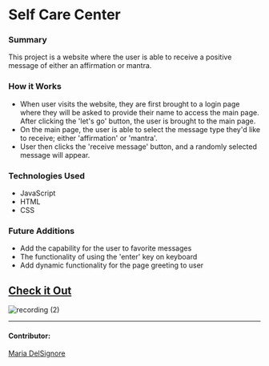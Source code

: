 # Self Care Center

### Summary
This project is a website where the user is able to receive a positive message of either an affirmation or mantra.  

### How it Works
- When user visits the website, they are first brought to a login page where they will be asked to provide their name to access the main page.  After clicking the 'let's go' button, the user is brought to the main page.
- On the main page, the user is able to select the message type they'd like to receive; either 'affirmation' or 'mantra'.
- User then clicks the 'receive message' button, and a randomly selected message will appear.

### Technologies Used
- JavaScript
- HTML
- CSS

### Future Additions
- Add the capability for the user to favorite messages
- The functionality of using the 'enter' key on keyboard 
- Add dynamic functionality for the page greeting to user

## [Check it Out](https://madhaus4.github.io/self-care-center/)
![recording (2)](https://user-images.githubusercontent.com/76507607/120114878-6f0a2100-c13e-11eb-9ebd-8c7e15a341c2.gif)

******************************
#### Contributor:
[Maria DelSignore](https://github.com/madhaus4)
